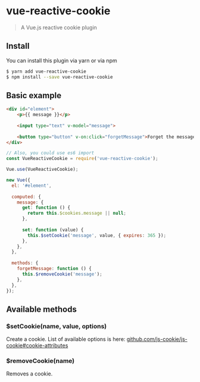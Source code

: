 # vue-reactive-cookie
> A Vue.js reactive cookie plugin

## Install

You can install this plugin via yarn or via npm

```bash
$ yarn add vue-reactive-cookie
$ npm install --save vue-reactive-cookie
```

## Basic example

```html
<div id="element">
    <p>{{ message }}</p>
    
    <input type="text" v-model="message">
    
    <button type="button" v-on:click="forgetMessage">Forget the message</button>
</div>
```

```javascript
// Also, you could use es6 import
const VueReactiveCookie = require('vue-reactive-cookie');

Vue.use(VueReactiveCookie);

new Vue({
  el: '#element',
  
  computed: {
    message: {
      get: function () {
        return this.$cookies.message || null;
      },
      
      set: function (value) {
        this.$setCookie('message', value, { expires: 365 });
      },
    },
  },
  
  methods: {
    forgetMessage: function () {
      this.$removeCookie('message');
    },
  },
});
```

## Available methods

### $setCookie(name, value, options)

Create a cookie. List of available options is here: [github.com/js-cookie/js-cookie#cookie-attributes](https://github.com/js-cookie/js-cookie#cookie-attributes)

### $removeCookie(name)

Removes a cookie.